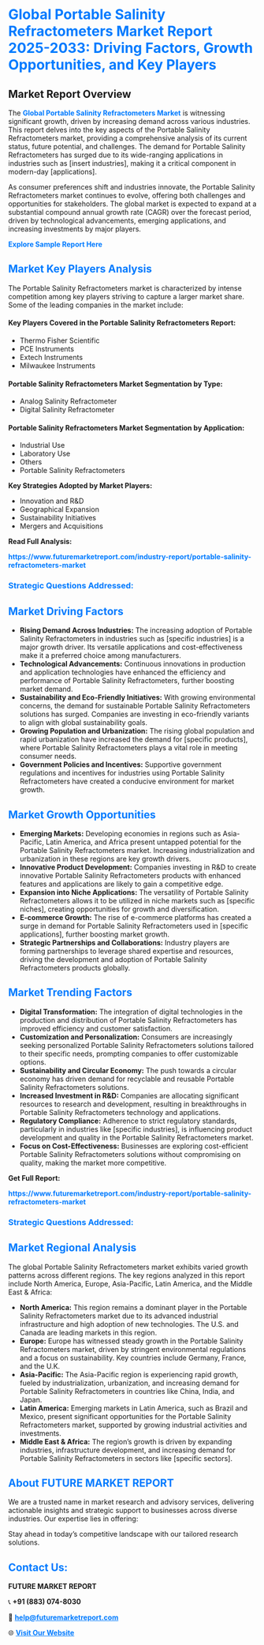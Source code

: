 <h1 style="color: #007BFF;">Global Portable Salinity Refractometers Market Report 2025-2033: Driving Factors, Growth Opportunities, and Key Players</h1>

<section id="overview">
<h2>Market Report Overview</h2>
<p>The <a href="https://www.futuremarketreport.com/industry-report/portable-salinity-refractometers-market" style="color: #007BFF; text-decoration: none;"><strong>Global Portable Salinity Refractometers Market</strong></a> is witnessing significant growth, driven by increasing demand across various industries. This report delves into the key aspects of the Portable Salinity Refractometers market, providing a comprehensive analysis of its current status, future potential, and challenges. The demand for Portable Salinity Refractometers has surged due to its wide-ranging applications in industries such as [insert industries], making it a critical component in modern-day [applications].</p>
<p>As consumer preferences shift and industries innovate, the Portable Salinity Refractometers market continues to evolve, offering both challenges and opportunities for stakeholders. The global market is expected to expand at a substantial compound annual growth rate (CAGR) over the forecast period, driven by technological advancements, emerging applications, and increasing investments by major players.</p>
</section>

<section id="overview">
<p><a href="https://www.futuremarketreport.com/request-sample/reportId=128169" style="color: #007BFF; text-decoration: none;"><strong>Explore Sample Report Here</strong></a></p>
</section>

<section id="key-players">
<h2 style="color: #007BFF;">Market Key Players Analysis</h2>
<p>The Portable Salinity Refractometers market is characterized by intense competition among key players striving to capture a larger market share. Some of the leading companies in the market include:</p>
<h4>Key Players Covered in the Portable Salinity Refractometers Report:</h4>
<ul><li>Thermo Fisher Scientific</li><li>PCE Instruments</li><li>Extech Instruments</li><li>Milwaukee Instruments</li></ul>
<h4>Portable Salinity Refractometers Market Segmentation by Type:</h4>
<ul><li>Analog Salinity Refractometer</li><li>Digital Salinity Refractometer</li></ul>

<h4>Portable Salinity Refractometers Market Segmentation by Application:</h4>
<ul><li>Industrial Use</li><li>Laboratory Use</li><li>Others</li><li>Portable Salinity Refractometers</li></ul>
<p><strong>Key Strategies Adopted by Market Players:</strong></p>
<ul>
<li>Innovation and R&D</li>
<li>Geographical Expansion</li>
<li>Sustainability Initiatives</li>
<li>Mergers and Acquisitions</li>
</ul>
</section>

<section>
<p><strong>Read Full Analysis: </strong></p><a href="https://www.futuremarketreport.com/industry-report/portable-salinity-refractometers-market" style="color: #007BFF; text-decoration: none;"><strong>https://www.futuremarketreport.com/industry-report/portable-salinity-refractometers-market</strong></a>
<h3 style="color: #007BFF;">Strategic Questions Addressed:</h3>
</section>

<section id="driving-factors">
<h2 style="color: #007BFF;">Market Driving Factors</h2>
<ul>
<li><strong>Rising Demand Across Industries:</strong> The increasing adoption of Portable Salinity Refractometers in industries such as [specific industries] is a major growth driver. Its versatile applications and cost-effectiveness make it a preferred choice among manufacturers.</li>
<li><strong>Technological Advancements:</strong> Continuous innovations in production and application technologies have enhanced the efficiency and performance of Portable Salinity Refractometers, further boosting market demand.</li>
<li><strong>Sustainability and Eco-Friendly Initiatives:</strong> With growing environmental concerns, the demand for sustainable Portable Salinity Refractometers solutions has surged. Companies are investing in eco-friendly variants to align with global sustainability goals.</li>
<li><strong>Growing Population and Urbanization:</strong> The rising global population and rapid urbanization have increased the demand for [specific products], where Portable Salinity Refractometers plays a vital role in meeting consumer needs.</li>
<li><strong>Government Policies and Incentives:</strong> Supportive government regulations and incentives for industries using Portable Salinity Refractometers have created a conducive environment for market growth.</li>
</ul>
</section>

<section id="growth-opportunities">
<h2 style="color: #007BFF;">Market Growth Opportunities</h2>
<ul>
<li><strong>Emerging Markets:</strong> Developing economies in regions such as Asia-Pacific, Latin America, and Africa present untapped potential for the Portable Salinity Refractometers market. Increasing industrialization and urbanization in these regions are key growth drivers.</li>
<li><strong>Innovative Product Development:</strong> Companies investing in R&D to create innovative Portable Salinity Refractometers products with enhanced features and applications are likely to gain a competitive edge.</li>
<li><strong>Expansion into Niche Applications:</strong> The versatility of Portable Salinity Refractometers allows it to be utilized in niche markets such as [specific niches], creating opportunities for growth and diversification.</li>
<li><strong>E-commerce Growth:</strong> The rise of e-commerce platforms has created a surge in demand for Portable Salinity Refractometers used in [specific applications], further boosting market growth.</li>
<li><strong>Strategic Partnerships and Collaborations:</strong> Industry players are forming partnerships to leverage shared expertise and resources, driving the development and adoption of Portable Salinity Refractometers products globally.</li>
</ul>
</section>

<section id="trending-factors">
<h2 style="color: #007BFF;">Market Trending Factors</h2>
<ul>
<li><strong>Digital Transformation:</strong> The integration of digital technologies in the production and distribution of Portable Salinity Refractometers has improved efficiency and customer satisfaction.</li>
<li><strong>Customization and Personalization:</strong> Consumers are increasingly seeking personalized Portable Salinity Refractometers solutions tailored to their specific needs, prompting companies to offer customizable options.</li>
<li><strong>Sustainability and Circular Economy:</strong> The push towards a circular economy has driven demand for recyclable and reusable Portable Salinity Refractometers solutions.</li>
<li><strong>Increased Investment in R&D:</strong> Companies are allocating significant resources to research and development, resulting in breakthroughs in Portable Salinity Refractometers technology and applications.</li>
<li><strong>Regulatory Compliance:</strong> Adherence to strict regulatory standards, particularly in industries like [specific industries], is influencing product development and quality in the Portable Salinity Refractometers market.</li>
<li><strong>Focus on Cost-Effectiveness:</strong> Businesses are exploring cost-efficient Portable Salinity Refractometers solutions without compromising on quality, making the market more competitive.</li>
</ul>
</section>

<section>
<p><strong>Get Full Report: </strong></p><a href="https://www.futuremarketreport.com/industry-report/portable-salinity-refractometers-market" style="color: #007BFF; text-decoration: none;"><strong>https://www.futuremarketreport.com/industry-report/portable-salinity-refractometers-market</strong></a>
<h3 style="color: #007BFF;">Strategic Questions Addressed:</h3>
</section>


<section id="regional-analysis">
<h2 style="color: #007BFF;">Market Regional Analysis</h2>
<p>The global Portable Salinity Refractometers market exhibits varied growth patterns across different regions. The key regions analyzed in this report include North America, Europe, Asia-Pacific, Latin America, and the Middle East & Africa:</p>
<ul>
<li><strong>North America:</strong> This region remains a dominant player in the Portable Salinity Refractometers market due to its advanced industrial infrastructure and high adoption of new technologies. The U.S. and Canada are leading markets in this region.</li>
<li><strong>Europe:</strong> Europe has witnessed steady growth in the Portable Salinity Refractometers market, driven by stringent environmental regulations and a focus on sustainability. Key countries include Germany, France, and the U.K.</li>
<li><strong>Asia-Pacific:</strong> The Asia-Pacific region is experiencing rapid growth, fueled by industrialization, urbanization, and increasing demand for Portable Salinity Refractometers in countries like China, India, and Japan.</li>
<li><strong>Latin America:</strong> Emerging markets in Latin America, such as Brazil and Mexico, present significant opportunities for the Portable Salinity Refractometers market, supported by growing industrial activities and investments.</li>
<li><strong>Middle East & Africa:</strong> The region’s growth is driven by expanding industries, infrastructure development, and increasing demand for Portable Salinity Refractometers in sectors like [specific sectors].</li>
</ul>
</section>

<footer>
<h2 style="color: #007BFF;">About FUTURE MARKET REPORT</h2>
<p>We are a trusted name in market research and advisory services, delivering actionable insights and strategic support to businesses across diverse industries. Our expertise lies in offering:</p>

<p>Stay ahead in today’s competitive landscape with our tailored research solutions.</p>

<h2 style="color: #007BFF;">Contact Us:</h2>
<p><strong>FUTURE MARKET REPORT</strong></p>
<p>📞 <strong>+91 (883) 074-8030</strong></p>
<p>📧 <strong><a href="mailto:help@futuremarketreport.com" style="color: #007BFF;">help@futuremarketreport.com</a></strong></p>
<p>🌐 <strong><a href="https://www.futuremarketreport.com/" style="color: #007BFF;">Visit Our Website</a></strong></p>
</footer>